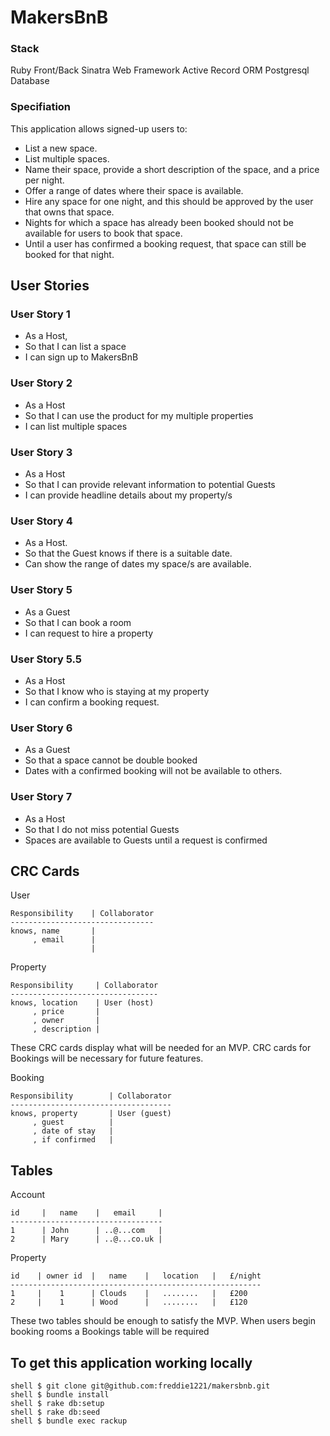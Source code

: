 # MakersBnB #

### Stack ###

Ruby Front/Back
Sinatra Web Framework
Active Record ORM
Postgresql Database

### Specifiation ###

This application allows signed-up users to:

- List a new space.
- List multiple spaces.
 - Name their space, provide a short description of the space, and a price per night.
- Offer a range of dates where their space is available.
- Hire any space for one night, and this should be approved by the user that owns that space.
 - Nights for which a space has already been booked should not be available for users to book that space.
 - Until a user has confirmed a booking request, that space can still be booked for that night.

## User Stories ##

### User Story 1 ###
* As a Host,
* So that I can list a space
* I can sign up to MakersBnB

### User Story 2 ###
* As a Host
* So that I can use the product for my multiple properties
* I can list multiple spaces

### User Story 3 ###
* As a Host
* So that I can provide relevant information to potential Guests
* I can provide headline details about my property/s

### User Story 4 ###
* As a Host.
* So that the Guest knows if there is a suitable date.
* Can show the range of dates my space/s are available.

### User Story 5 ###
* As a Guest
* So that I can book a room
* I can request to hire a property

### User Story 5.5 ###
* As a Host
* So that I know who is staying at my property
* I can confirm a booking request.

### User Story 6 ###
* As a Guest
* So that a space cannot be double booked
* Dates with a confirmed booking will not be available to others.

### User Story 7 ###
* As a Host
* So that I do not miss potential Guests
* Spaces are available to Guests until a request is confirmed


CRC Cards
---------

User

```
Responsibility    | Collaborator
--------------------------------
knows, name       |
     , email      |
                  |
```

Property

```
Responsibility     | Collaborator
---------------------------------
knows, location    | User (host)
     , price       |
     , owner       |
     , description |
```

These CRC cards display what will be needed for an MVP.
CRC cards for Bookings will be necessary for future features.

Booking

```
Responsibility        | Collaborator
------------------------------------
knows, property       | User (guest)
     , guest          |
     , date of stay   |
     , if confirmed   |
```

Tables
------

Account

```
id     |   name    |   email     |
----------------------------------
1      | John      | ..@...com   |
2      | Mary      | ..@...co.uk |
```

Property

```
id    | owner id  |   name    |   location   |   £/night
--------------------------------------------------------
1     |    1      | Clouds    |   ........   |   £200
2     |    1      | Wood      |   ........   |   £120
```

These two tables should be enough to satisfy the MVP.
When users begin booking rooms a Bookings table will be required



## To get this application working locally
```
shell $ git clone git@github.com:freddie1221/makersbnb.git
shell $ bundle install
shell $ rake db:setup
shell $ rake db:seed
shell $ bundle exec rackup
```